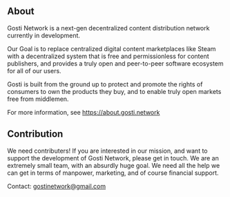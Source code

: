 ## About
Gosti Network is a next-gen decentralized content distribution network currently in development.

Our Goal is to replace centralized digital content marketplaces like Steam with a decentralized system that is free and permissionless for content publishers, and provides a truly open and peer-to-peer software ecosystem for all of our users.

Gosti is built from the ground up to protect and promote the rights of consumers to own the products they buy, and to enable truly open markets free from middlemen.

For more information, see https://about.gosti.network

## Contribution
We need contributers! If you are interested in our mission, and want to support the development of Gosti Network, please get in touch. We are an extremely small team, with an absurdly huge goal. We need all the help we can get in terms of manpower, marketing, and of course financial support.

Contact: gostinetwork@gmail.com

<!--

**Here are some ideas to get you started:**

🙋‍♀️ A short introduction - what is your organization all about?
🌈 Contribution guidelines - how can the community get involved?
👩‍💻 Useful resources - where can the community find your docs? Is there anything else the community should know?
🍿 Fun facts - what does your team eat for breakfast?
🧙 Remember, you can do mighty things with the power of [Markdown](https://docs.github.com/github/writing-on-github/getting-started-with-writing-and-formatting-on-github/basic-writing-and-formatting-syntax)
-->
